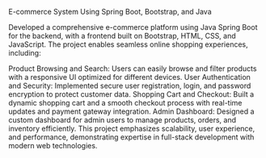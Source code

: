 E-commerce System Using Spring Boot, Bootstrap, and Java

Developed a comprehensive e-commerce platform using Java Spring Boot for the backend, with a frontend built on Bootstrap, HTML, CSS, and JavaScript. The project enables seamless online shopping experiences, including:

Product Browsing and Search: Users can easily browse and filter products with a responsive UI optimized for different devices.
User Authentication and Security: Implemented secure user registration, login, and password encryption to protect customer data.
Shopping Cart and Checkout: Built a dynamic shopping cart and a smooth checkout process with real-time updates and payment gateway integration.
Admin Dashboard: Designed a custom dashboard for admin users to manage products, orders, and inventory efficiently.
This project emphasizes scalability, user experience, and performance, demonstrating expertise in full-stack development with modern web technologies.
